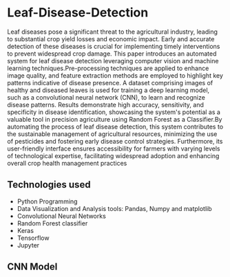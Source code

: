 # Leaf-Disease-Detection
Leaf diseases pose a significant threat to the agricultural industry, leading to substantial crop yield losses and economic impact. Early and accurate detection of these diseases is crucial for implementing timely interventions to prevent widespread crop damage. This paper introduces an automated system for leaf disease detection leveraging computer vision and machine learning techniques.Pre-processing techniques are applied to enhance image quality, and feature extraction methods are employed to highlight key patterns indicative of disease presence. A dataset comprising images of healthy and diseased leaves is used for training a deep learning model, such as a convolutional neural network (CNN), to learn and recognize disease patterns.
Results demonstrate high accuracy, sensitivity, and specificity in disease identification, showcasing the system's potential as a valuable tool in precision agriculture using Random Forest as a Classifier.By automating the process of leaf disease detection, this system contributes to the sustainable management of agricultural resources, minimizing the use of pesticides and fostering early disease control strategies. Furthermore, its user-friendly interface ensures accessibility for farmers with varying levels of technological expertise, facilitating widespread adoption and enhancing overall crop health management practices

## Technologies used
- Python Programming
- Data Visualization and Analysis tools: Pandas, Numpy and matplotlib
- Convolutional Neural Networks
- Random Forest classifier
- Keras
- Tensorflow
- Jupyter
## CNN Model

